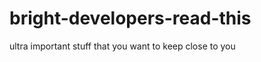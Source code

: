 bright-developers-read-this
===========================

ultra important stuff that you want to keep close to you
